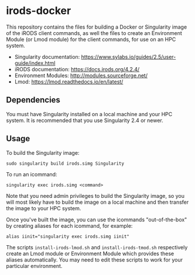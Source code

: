 # irods-docker

This repository contains the files for building a Docker or Singularity image of the iRODS client commands, as well the files to create an Environment Module (or Lmod module) for the client commands, for use on an HPC system.

- Singularity documentation: https://www.sylabs.io/guides/2.5/user-guide/index.html
- iRODS documentation: https://docs.irods.org/4.2.4/
- Environment Modules: http://modules.sourceforge.net/
- Lmod: https://lmod.readthedocs.io/en/latest/

## Dependencies

You must have Singularity installed on a local machine and your HPC system. It is recommended that you use Singularity 2.4 or newer.

## Usage

To build the Singularity image:
```
sudo singularity build irods.simg Singularity
```

To run an icommand:
```
singularity exec irods.simg <command>
```

Note that you need admin privileges to build the Singularity image, so you will most likely have to build the image on a local machine and then transfer the image to your HPC system.

Once you've built the image, you can use the icommands "out-of-the-box" by creating aliases for each icommand, for example:
```
alias iinit="singularity exec irods.simg iinit"
```

The scripts `install-irods-lmod.sh` and `install-irods-tmod.sh` respectively create an Lmod module or Environment Module which provides these aliases automatically. You may need to edit these scripts to work for your particular environment.
